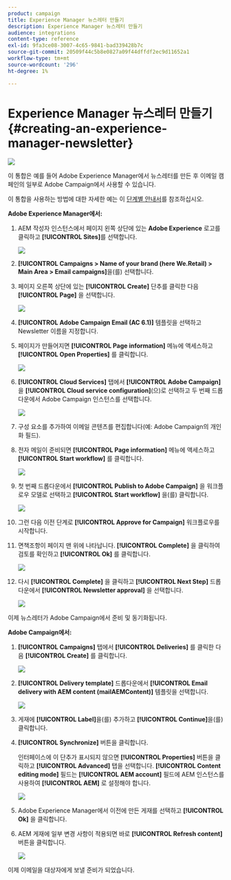 ```yaml
---
product: campaign
title: Experience Manager 뉴스레터 만들기
description: Experience Manager 뉴스레터 만들기
audience: integrations
content-type: reference
exl-id: 9fa3ce08-3007-4c65-9841-bad339428b7c
source-git-commit: 20509f44c5b8e0827a09f44dffdf2ec9d11652a1
workflow-type: tm+mt
source-wordcount: '296'
ht-degree: 1%

---
```


# Experience Manager 뉴스레터 만들기{#creating-an-experience-manager-newsletter}

![](../../assets/common.svg)

이 통합은 예를 들어 Adobe Experience Manager에서 뉴스레터를 만든 후 이메일 캠페인의 일부로 Adobe Campaign에서 사용할 수 있습니다.

이 통합을 사용하는 방법에 대한 자세한 예는 이 [단계별 안내서](https://helpx.adobe.com/campaign/kb/acc-aem.html)를 참조하십시오.

**Adobe Experience Manager에서:**

1. AEM 작성자 인스턴스에서 페이지 왼쪽 상단에 있는 **Adobe Experience** 로고를 클릭하고 **[!UICONTROL Sites]**&#x200B;를 선택합니다.

   ![](assets/aem_uc_1.png)

1. **[!UICONTROL Campaigns > Name of your brand (here We.Retail) > Main Area > Email campaigns]**&#x200B;을(를) 선택합니다.
1. 페이지 오른쪽 상단에 있는 **[!UICONTROL Create]** 단추를 클릭한 다음 **[!UICONTROL Page]** 을 선택합니다.

   ![](assets/aem_uc_2.png)

1. **[!UICONTROL Adobe Campaign Email (AC 6.1)]** 템플릿을 선택하고 Newsletter 이름을 지정합니다.
1. 페이지가 만들어지면 **[!UICONTROL Page information]** 메뉴에 액세스하고 **[!UICONTROL Open Properties]** 를 클릭합니다.

   ![](assets/aem_uc_3.png)

1. **[!UICONTROL Cloud Services]** 탭에서 **[!UICONTROL Adobe Campaign]** 을 **[!UICONTROL Cloud service configuration]**(으)로 선택하고 두 번째 드롭다운에서 Adobe Campaign 인스턴스를 선택합니다.

   ![](assets/aem_uc_4.png)

1. 구성 요소를 추가하여 이메일 콘텐츠를 편집합니다(예: Adobe Campaign의 개인화 필드).
1. 전자 메일이 준비되면 **[!UICONTROL Page information]** 메뉴에 액세스하고 **[!UICONTROL Start workflow]** 를 클릭합니다.

   ![](assets/aem_uc_5.png)

1. 첫 번째 드롭다운에서 **[!UICONTROL Publish to Adobe Campaign]** 을 워크플로우 모델로 선택하고 **[!UICONTROL Start workflow]** 을(를) 클릭합니다.

   ![](assets/aem_uc_6.png)

1. 그런 다음 이전 단계로 **[!UICONTROL Approve for Campaign]** 워크플로우를 시작합니다.
1. 면책조항이 페이지 맨 위에 나타납니다. **[!UICONTROL Complete]** 을 클릭하여 검토를 확인하고 **[!UICONTROL Ok]** 를 클릭합니다.

   ![](assets/aem_uc_7.png)

1. 다시 **[!UICONTROL Complete]** 을 클릭하고 **[!UICONTROL Next Step]** 드롭다운에서 **[!UICONTROL Newsletter approval]** 을 선택합니다.

   ![](assets/aem_uc_8.png)

이제 뉴스레터가 Adobe Campaign에서 준비 및 동기화됩니다.

**Adobe Campaign에서:**

1. **[!UICONTROL Campaigns]** 탭에서 **[!UICONTROL Deliveries]** 를 클릭한 다음 **[!UICONTROL Create]** 를 클릭합니다.

   ![](assets/aem_uc_9.png)

1. **[!UICONTROL Delivery template]** 드롭다운에서 **[!UICONTROL Email delivery with AEM content (mailAEMContent)]** 템플릿을 선택합니다.

   ![](assets/aem_uc_10.png)

1. 게재에 **[!UICONTROL Label]**&#x200B;을(를) 추가하고 **[!UICONTROL Continue]**&#x200B;을(를) 클릭합니다.
1. **[!UICONTROL Synchronize]** 버튼을 클릭합니다.

   인터페이스에 이 단추가 표시되지 않으면 **[!UICONTROL Properties]** 버튼을 클릭하고 **[!UICONTROL Advanced]** 탭을 선택합니다. **[!UICONTROL Content editing mode]** 필드는 **[!UICONTROL AEM account]** 필드에 AEM 인스턴스를 사용하여 **[!UICONTROL AEM]** 로 설정해야 합니다.

   ![](assets/aem_uc_11.png)

1. Adobe Experience Manager에서 이전에 만든 게재를 선택하고 **[!UICONTROL Ok]** 을 클릭합니다.
1. AEM 게재에 일부 변경 사항이 적용되면 바로 **[!UICONTROL Refresh content]** 버튼을 클릭합니다.

   ![](assets/aem_uc_12.png)

이제 이메일을 대상자에게 보낼 준비가 되었습니다.
